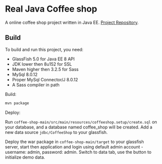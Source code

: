 # Real Java Coffee shop

A online coffee shop project written in Java EE. [Project Repository](https://github.com/bupt-spirit/coffee-shop).

## Build

To build and run this project, you need:

- GlassFish 5.0 for Java EE 8 API
- JDK lower then 8u152 for SSL
- Maven higher then 3.2.5 for Sass
- MySql 8.0.12
- Proper MySql Connector/J 8.0.12
- A Sass compiler in path

Build:

```sh
mvn package
```

Deploy:

Run ```coffee-shop-main/src/main/resources/coffeeshop.setup/create.sql``` on your database, and a database named coffee_shop will be created.
Add a new data source ```jdbc/CoffeeShop``` to your glassfish.

Deploy the war package in ```coffee-shop-main/target``` to your glassfish server, start then application and login using default admin account - username: admin, password: admin. Switch to data tab, use the button to initialize demo data.
